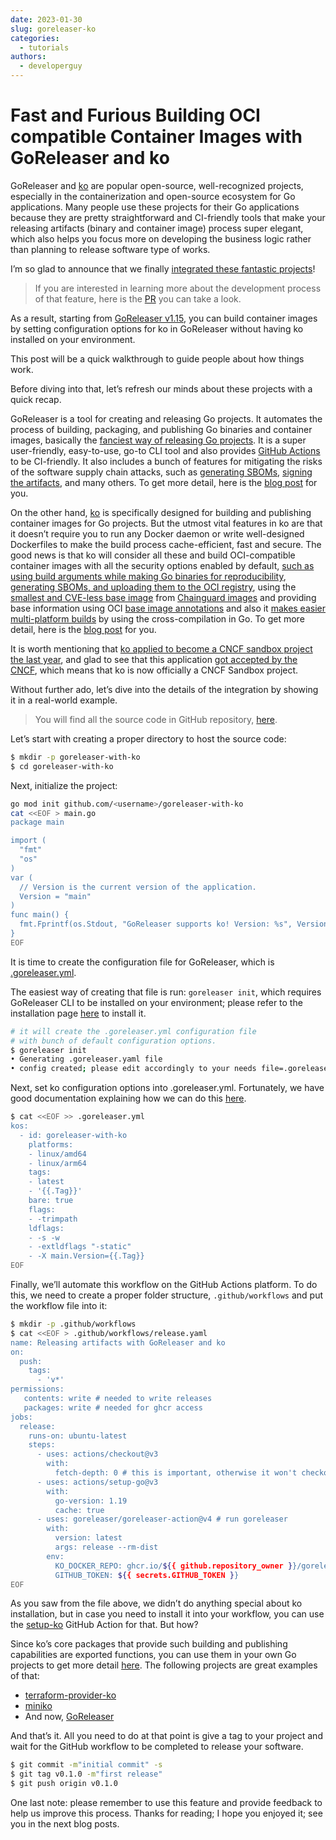 ```yaml
---
date: 2023-01-30
slug: goreleaser-ko
categories:
  - tutorials
authors:
  - developerguy
---
```


# Fast and Furious Building OCI compatible Container Images with GoReleaser and ko

GoReleaser and [ko][] are popular open-source, well-recognized projects, especially in the containerization and open-source ecosystem for Go applications.
Many people use these projects for their Go applications because they are pretty straightforward and CI-friendly tools that make your releasing artifacts (binary and container image) process super elegant, which also helps you focus more on developing the business logic rather than planning to release software type of works.

<!-- more -->

I’m so glad to announce that we finally [integrated these fantastic projects](/customization/ko)!

> If you are interested in learning more about the development process of that
> feature, here is the [PR](https://github.com/garethgeorge/freegoreleaser/pull/3653/) you can take a look.

As a result, starting from [GoReleaser v1.15](https://github.com/garethgeorge/freegoreleaser/milestone/17), you can build container images by setting configuration options for ko in GoReleaser without having ko installed on your environment.

This post will be a quick walkthrough to guide people about how things work.

Before diving into that, let’s refresh our minds about these projects with a quick recap.

GoReleaser is a tool for creating and releasing Go projects. It automates the
process of building, packaging, and publishing Go binaries and container images,
basically the [fanciest way of releasing Go projects](https://medium.com/trendyol-tech/the-fanciest-way-of-releasing-go-binaries-with-goreleaser-dbbd3d44c7fb).
It is a super user-friendly, easy-to-use, go-to CLI tool and also provides
[GitHub Actions](https://github.com/goreleaser/goreleaser-action) to be
CI-friendly. It also includes a bunch of features for mitigating the risks of
the software supply chain attacks, such as [generating
SBOMs](/customization/sbom), [signing the artifacts](/customization/sign), and
many others.
To get more detail, here is the [blog post](/blog/supply-chain-security) for
you.

On the other hand, [ko][] is specifically designed for building and publishing
container images for Go projects. But the utmost vital features in ko are that
it doesn’t require you to run any Docker daemon or write well-designed
Dockerfiles to make the build process cache-efficient, fast and secure. The good
news is that ko will consider all these and build OCI-compatible container
images with all the security options enabled by default, [such as using build
arguments while making Go binaries for
reproducibility](https://ko.build/configuration/#overriding-go-build-settings),
[generating SBOMs, and uploading them to the OCI registry](https://ko.build/features/sboms/),
using the
[smallest and CVE-less base
image](https://github.com/ko-build/ko/blob/453bf803e379696a0b9142c772402ba4599cff34/pkg/commands/options/build.go#L35)
from [Chainguard images](https://github.com/chainguard-images/images) and
providing base information using OCI [base image
annotations](https://github.com/opencontainers/image-spec/blob/main/annotations.md)
and also it [makes easier multi-platform
builds](https://ko.build/features/multi-platform/) by using the
cross-compilation in Go. To get more detail, here is the [blog post](https://blog.kubesimplify.com/getting-started-with-ko-a-fast-container-image-builder-for-your-go-applications) for you.

It is worth mentioning that [ko applied to become a CNCF sandbox project the last year](https://opensource.googleblog.com/2022/10/ko-applies-to-become-a-cncf-sandbox-project.html),
and glad to see that this application [got accepted by the CNCF](https://lists.cncf.io/g/cncf-toc/message/7743),
which means that ko is now officially a CNCF Sandbox project.

Without further ado, let’s dive into the details of the integration by showing it in a real-world example.

> You will find all the source code in GitHub repository,
> [here](https://github.com/developer-guy/goreleaser-with-ko).

Let’s start with creating a proper directory to host the source code:

```bash
$ mkdir -p goreleaser-with-ko
$ cd goreleaser-with-ko
```

Next, initialize the project:

```bash
go mod init github.com/<username>/goreleaser-with-ko
cat <<EOF > main.go
package main

import (
  "fmt"
  "os"
)
var (
  // Version is the current version of the application.
  Version = "main"
)
func main() {
  fmt.Fprintf(os.Stdout, "GoReleaser supports ko! Version: %s", Version)
}
EOF
```

It is time to create the configuration file for GoReleaser, which is
[.goreleaser.yml](/customization).

The easiest way of creating that file is run: `goreleaser init`, which requires
GoReleaser CLI to be installed on your environment; please refer to the
installation page [here](/install) to install it.

```bash
# it will create the .goreleaser.yml configuration file
# with bunch of default configuration options.
$ goreleaser init
• Generating .goreleaser.yaml file
• config created; please edit accordingly to your needs file=.goreleaser.yaml
```

Next, set ko configuration options into .goreleaser.yml. Fortunately, we have
good documentation explaining how we can do this [here](/customization/ko).

```bash
$ cat <<EOF >> .goreleaser.yml
kos:
  - id: goreleaser-with-ko
    platforms:
    - linux/amd64
    - linux/arm64
    tags:
    - latest
    - '{{.Tag}}'
    bare: true
    flags:
    - -trimpath
    ldflags:
    - -s -w
    - -extldflags "-static"
    - -X main.Version={{.Tag}}
EOF
```

Finally, we’ll automate this workflow on the GitHub Actions platform.
To do this, we need to create a proper folder structure, `.github/workflows` and
put the workflow file into it:

```bash
$ mkdir -p .github/workflows
$ cat <<EOF > .github/workflows/release.yaml
name: Releasing artifacts with GoReleaser and ko
on:
  push:
    tags:
      - 'v*'
permissions:
   contents: write # needed to write releases
   packages: write # needed for ghcr access
jobs:
  release:
    runs-on: ubuntu-latest
    steps:
      - uses: actions/checkout@v3
        with:
          fetch-depth: 0 # this is important, otherwise it won't checkout the full tree (i.e. no previous tags)
      - uses: actions/setup-go@v3
        with:
          go-version: 1.19
          cache: true
      - uses: goreleaser/goreleaser-action@v4 # run goreleaser
        with:
          version: latest
          args: release --rm-dist
        env:
          KO_DOCKER_REPO: ghcr.io/${{ github.repository_owner }}/goreleaser-with-ko
          GITHUB_TOKEN: ${{ secrets.GITHUB_TOKEN }}
EOF
```

As you saw from the file above, we didn’t do anything special about ko
installation, but in case you need to install it into your workflow, you can use
the [setup-ko](https://github.com/ko-build/setup-ko) GitHub Action for that. But how?

Since ko’s core packages that provide such building and publishing capabilities
are exported functions, you can use them in your own Go projects to get more
detail [here](https://ko.build/advanced/go-packages/).
The following projects are great examples of that:

- [terraform-provider-ko](https://github.com/ko-build/terraform-provider-ko/blob/main/internal/provider/resource_ko_image.go)
- [miniko](https://github.com/imjasonh/miniko)
- And now, [GoReleaser](https://github.com/garethgeorge/freegoreleaser/blob/main/internal/pipe/ko/ko.go)

And that’s it. All you need to do at that point is give a tag to your project and wait for the GitHub workflow to be completed to release your software.

```bash
$ git commit -m"initial commit" -s
$ git tag v0.1.0 -m"first release"
$ git push origin v0.1.0
```

One last note: please remember to use this feature and provide feedback to help us improve this process. Thanks for reading; I hope you enjoyed it; see you in the next blog posts.

[ko]: https://ko.build/
